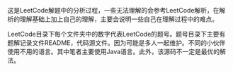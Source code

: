 这是LeetCode解题中的分析过程，一些无法理解的会参考LeetCode解析，在解析的理解基础上加上自己的理解，主要会说明一些自己在理解过程中的难点。


LeetCode目录下每个文件夹中的数字代表LeetCode的题号。题号目录下主要有题解记录文件README，代码源文件。因为可能是多人一起维护。不同的小伙伴使用不用的语言。其中笔者主要使用Java语言。此外，该源码不一定是最优的解法。
